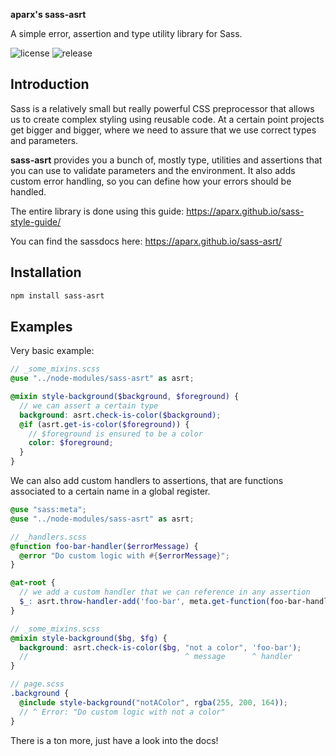 **aparx's sass-asrt**

A simple error, assertion and type utility library for Sass.

![license](https://badgen.net/badge/license/MIT/blue) ![release](https://badgen.net/github/release/zvint/sass-asrt)

## Introduction
Sass is a relatively small but really powerful CSS preprocessor that 
allows us to create complex styling using reusable code. At a certain
point projects get bigger and bigger, where we need to assure that we
use correct types and parameters.

**sass-asrt** provides you a bunch of, mostly type, utilities and assertions that 
you can use to validate parameters and the environment. It also adds custom error 
handling, so you can define how your errors should be handled.

The entire library is done using this guide:
https://aparx.github.io/sass-style-guide/


You can find the sassdocs here: https://aparx.github.io/sass-asrt/


## Installation
```bash
npm install sass-asrt
```

## Examples
Very basic example:
```scss
// _some_mixins.scss
@use "../node-modules/sass-asrt" as asrt;

@mixin style-background($background, $foreground) {
  // we can assert a certain type
  background: asrt.check-is-color($background);
  @if (asrt.get-is-color($foreground)) {
    // $foreground is ensured to be a color
    color: $foreground; 
  }
}
```

We can also add custom handlers to assertions, that are functions
associated to a certain name in a global register.
```scss
@use "sass:meta";
@use "../node-modules/sass-asrt" as asrt;

// _handlers.scss
@function foo-bar-handler($errorMessage) {
  @error "Do custom logic with #{$errorMessage}";
}

@at-root {
  // we add a custom handler that we can reference in any assertion
  $_: asrt.throw-handler-add('foo-bar', meta.get-function(foo-bar-handler));
}

// _some_mixins.scss
@mixin style-background($bg, $fg) {
  background: asrt.check-is-color($bg, "not a color", 'foo-bar');
  //                                   ^ message      ^ handler
}

// page.scss
.background {
  @include style-background("notAColor", rgba(255, 200, 164));
  // ^ Error: "Do custom logic with not a color"
}
```

There is a ton more, just have a look into the docs!
